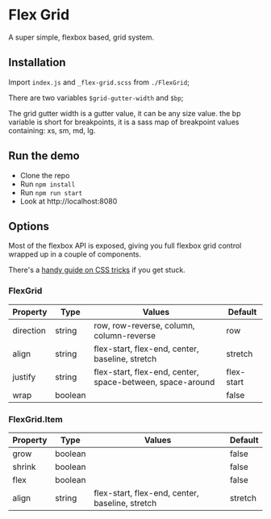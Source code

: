 # Flex Grid

A super simple, flexbox based, grid system.

## Installation

Import `index.js` and `_flex-grid.scss` from `./FlexGrid`;

There are two variables `$grid-gutter-width` and `$bp`;

The grid gutter width is a gutter value, it can be any size value.
the bp variable is short for breakpoints, it is a sass map of breakpoint values containing: xs, sm, md, lg.

## Run the demo

- Clone the repo
- Run `npm install`
- Run `npm run start`
- Look at http://localhost:8080

## Options
Most of the flexbox API is exposed, giving you full flexbox grid control wrapped up in a couple of components.

There's a [handy guide on CSS tricks](https://css-tricks.com/snippets/css/a-guide-to-flexbox/) if you get stuck.

### FlexGrid

| Property  | Type    | Values                                                    | Default    |
|-----------|---------|-----------------------------------------------------------|------------|
| direction | string  | row, row-reverse, column, column-reverse                  | row        |
| align     | string  | flex-start, flex-end, center, baseline, stretch           | stretch    |
| justify   | string  | flex-start, flex-end, center, space-between, space-around | flex-start |
| wrap      | boolean |                                                           | false      |

### FlexGrid.Item

| Property | Type    | Values                                          | Default |
|----------|---------|-------------------------------------------------|---------|
| grow     | boolean |                                                 | false   |
| shrink   | boolean |                                                 | false   |
| flex     | boolean |                                                 | false   |
| align    | string  | flex-start, flex-end, center, baseline, stretch | stretch |
